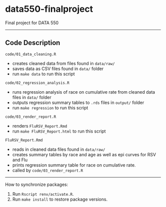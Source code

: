 # data550-finalproject

Final project for DATA 550 

------------------------------------------------------------------------

## Code Description

`code/01_data_cleaning.R`

  - creates cleaned data from files found in `data/raw/`
  - saves data as CSV files found in `data/` folder
  - run `make data` to run this script

`code/02_regression_analysis.R`

  - runs regression analysis of race on cumulative rate from cleaned data files in `data/` folder
  - outputs regression summary tables to `.rds` files in `output/` folder
  - run `make regression` to run this script

`code/03_render_report.R`

  - renders `FluRSV_Report.Rmd`
  - run `make FluRSV_Report.html` to run this script
  
`FluRSV_Report.Rmd`

  - reads in cleaned data files found in `data/raw/`
  - creates summary tables by race and age as well as epi curves for RSV and Flu
  - prints regression summary table for race on cumulative rate.
  - called by `code/03_render_report.R` 

------------------------------------------------------------------------

How to synchronize packages:

1. Run `Rscript renv/activate.R`.
2. Run `make install` to restore package versions.


